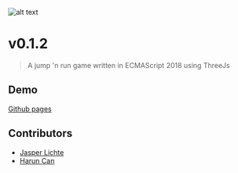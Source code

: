 ![alt text](https://www.media.lichte.info/rainbow-cube/assets/Banner.png)

# v0.1.2

> A jump 'n run game written in ECMAScript 2018 using ThreeJs

## Demo

[Github pages](https://jasperlichte.github.io/Rainbow-Runner/)

## Contributors

- [Jasper Lichte](https://github.com/JasperLichte)
- [Harun Can](https://github.com/TaZn)
